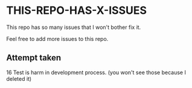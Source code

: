 # THIS-REPO-HAS-X-ISSUES

This repo has so many issues that I won't bother fix it.

Feel free to add more issues to this repo.

## Attempt taken

16 Test is harm in development process. (you won't see those because I deleted it)

